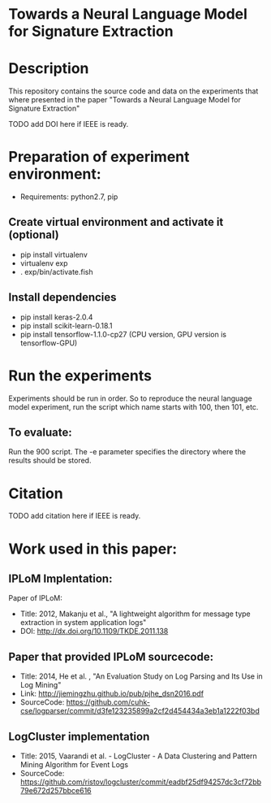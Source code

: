 # Towards a Neural Language Model for Signature Extraction

# Description
This repository contains the source code and data on the experiments that where presented
in the paper "Towards a Neural Language Model for Signature Extraction"

TODO add DOI here if IEEE is ready.

# Preparation of experiment environment:
* Requirements: python2.7, pip

## Create virtual environment and activate it (optional)
* pip install virtualenv
* virtualenv exp
* . exp/bin/activate.fish

## Install dependencies
* pip install keras-2.0.4
* pip install scikit-learn-0.18.1
* pip install tensorflow-1.1.0-cp27  (CPU version, GPU version is tensorflow-GPU)

# Run the experiments
Experiments should be run in order. So to reproduce the neural language model experiment, run the script which name starts with 100, then 101, etc.

## To evaluate:
Run the 900 script. The -e parameter specifies the directory where the results should be stored.   

# Citation
TODO add citation here if IEEE is ready.

# Work used in this paper:
## IPLoM Implentation:
Paper of IPLoM:
* Title: 2012, Makanju et al.,  "A lightweight algorithm for message type extraction in system application logs"
* DOI: http://dx.doi.org/10.1109/TKDE.2011.138

## Paper that provided IPLoM sourcecode:
* Title: 2014, He et al. , "An Evaluation Study on Log Parsing and Its Use in Log Mining"
* Link: http://jiemingzhu.github.io/pub/pjhe_dsn2016.pdf
* SourceCode: https://github.com/cuhk-cse/logparser/commit/d3fe123235899a2cf2d454434a3eb1a1222f03bd

## LogCluster implementation
* Title: 2015, Vaarandi et al. - LogCluster - A Data Clustering and Pattern Mining Algorithm for Event Logs
* SourceCode: https://github.com/ristov/logcluster/commit/eadbf25df94257dc3cf72bb79e672d257bbce616
